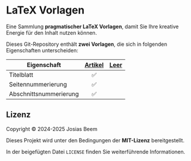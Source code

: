 # LaTeX Vorlagen

Eine Sammlung **pragmatischer LaTeX Vorlagen**, damit Sie Ihre kreative Energie für den Inhalt nutzen können.

Dieses Git-Repository enthält **zwei Vorlagen**, die sich in folgenden Eigenschaften unterscheiden:

| Eigenschaft             | [Artikel](./Artikel.tex) | [Leer](./Leer.tex) |
| ----------------------- | :----------------------: | :----------------: |
| Titelblatt              | ✅                       |                    |
| Seitennummerierung      | ✅                       |                    |
| Abschnittsnummerierung  | ✅                       |                    |

## Lizenz

Copyright © 2024-2025 Josias Beem

Dieses Projekt wird unter den Bedingungen der **MIT-Lizenz** bereitgestellt.

In der beigefügten Datei `LICENSE` finden Sie weiterführende Informationen.
